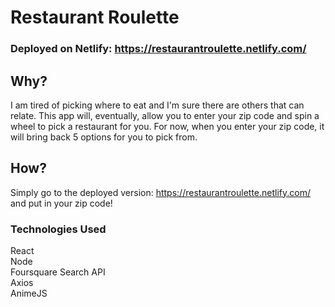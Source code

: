 # Restaurant Roulette
### Deployed on Netlify: https://restaurantroulette.netlify.com/  
## Why?  
I am tired of picking where to eat and I'm sure there are others that can relate. This app will, eventually, allow you to enter your zip code and spin a wheel to pick a restaurant for you. For now, when you enter your zip code, it will bring back 5 options for you to pick from.
## How?  
Simply go to the deployed version: https://restaurantroulette.netlify.com/ and put in your zip code!  
### Technologies Used
React  
Node  
Foursquare Search API  
Axios  
AnimeJS
